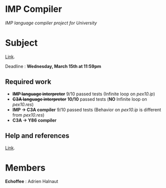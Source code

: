 # IMP Compiler
*IMP language compiler project for University*

# Subject
[Link](http://dept-info.labri.fr/ENSEIGNEMENT/compi/sujet_minipro.pdf).

Deadline : **Wednesday, March 15th at 11:59pm**

## Required work

- ~~**IMP language interpreter**~~ 9/10 passed tests (Infinite loop on *pex10.ip*)
- ~~**C3A language interpreter**~~ **10/10** passed tests (**NO** Infinite loop on *pex10.res*)
- **IMP -> C3A compiler** 9/10 passed tests (Behavior on *pex10.ip* is different from *pex10.res*)
- **C3A -> Y86 compiler**

## Help and references

[Link](http://dept-info.labri.fr/ENSEIGNEMENT/compi/).

# Members

**Echoffee** : Adrien Halnaut
